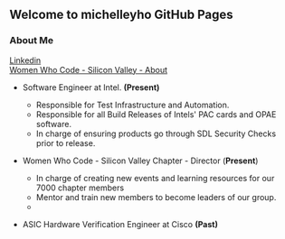## Welcome to michelleyho GitHub Pages

### About Me
<a href="https://www.linkedin.com/in/michelle-ho-0999161a"> Linkedin </a>
<br>
<a href="https://www.womenwhocode.com/sv/about">Women Who Code - Silicon Valley - About </a>

- Software Engineer at Intel. __(Present)__
  - Responsible for Test Infrastructure and Automation.
  - Responsible for all Build Releases of Intels' PAC cards and OPAE software. 
  - In charge of ensuring products go through SDL Security Checks prior to release.

- Women Who Code - Silicon Valley Chapter - Director (__Present__)
  - In charge of creating new events and learning resources for our 7000 chapter members
  - Mentor and train new members to become leaders of our group.
  - 

- ASIC Hardware Verification Engineer at Cisco __(Past)__


